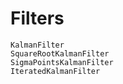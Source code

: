 # Filters

```@docs
KalmanFilter
SquareRootKalmanFilter
SigmaPointsKalmanFilter
IteratedKalmanFilter
```